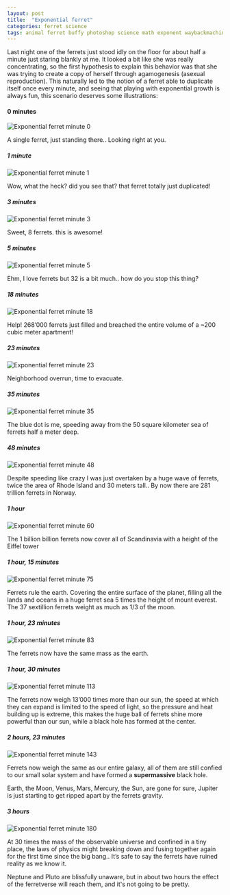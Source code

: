 ```yaml
---
layout: post
title:  "Exponential ferret"
categories: ferret science
tags: animal ferret buffy photoshop science math exponent waybackmachine
---
```


Last night one of the ferrets just stood idly on the floor for about half a minute just staring blankly at me. It looked a bit like she was really concentrating, so the first hypothesis to explain this behavior was that she was trying to create a copy of herself through agamogenesis (asexual reproduction). This naturally led to the notion of a ferret able to duplicate itself once every minute, and seeing that playing with exponential growth is always fun, this scenario deserves some illustrations:

#### 0 minutes 
![Exponential ferret minute 0](/images/2011-ferret_0.jpg)

A single ferret, just standing there.. Looking right at you.

##### 1 minute
![Exponential ferret minute 1](/images/2011-ferret_1.jpg)

Wow, what the heck? did you see that? that ferret totally just duplicated!

##### 3 minutes
![Exponential ferret minute 3](/images/2011-ferret_3.jpg)

Sweet, 8 ferrets. this is awesome!

##### 5 minutes
![Exponential ferret minute 5](/images/2011-ferret_5.jpg)

Ehm, I love ferrets but 32 is a bit much.. how do you stop this thing?

##### 18 minutes
![Exponential ferret minute 18](/images/2011-ferret_18.jpg)

Help! 268’000 ferrets just filled and breached the entire volume of a ~200 cubic meter apartment!

##### 23 minutes
![Exponential ferret minute 23](/images/2011-ferret_23.jpg)

Neighborhood overrun, time to evacuate.

##### 35 minutes
![Exponential ferret minute 35](/images/2011-ferret_35.jpg)

The blue dot is me, speeding away from the 50 square kilometer sea of ferrets half a meter deep.

##### 48 minutes
![Exponential ferret minute 48](/images/2011-ferret_48.jpg)

Despite speeding like crazy I was just overtaken by a huge wave of ferrets, twice the area of Rhode Island and 30 meters tall.. By now there are 281 trillion ferrets in Norway.

##### 1 hour
![Exponential ferret minute 60](/images/2011-ferret_60.jpg)

The 1 billion billion ferrets now cover all of Scandinavia with a height of the Eiffel tower

##### 1 hour, 15 minutes
![Exponential ferret minute 75](/images/2011-ferret_75.jpg)

Ferrets rule the earth. Covering the entire surface of the planet, filling all the lands and oceans in a huge ferret sea 5 times the height of mount everest.  The 37 sextillion ferrets weight as much as 1/3 of the moon.

##### 1 hour, 23 minutes
![Exponential ferret minute 83](/images/2011-ferret_83.jpg)

The ferrets now have the same mass as the earth.

##### 1 hour, 30 minutes
![Exponential ferret minute 113](/images/2011-ferret_113.jpg)

The ferrets now weigh 13’000 times more than our sun, the speed at which they can expand is limited to the speed of light, so the pressure and heat building up is extreme, this makes the huge ball of ferrets shine more powerful than our sun, while a black hole has formed at the center.

##### 2 hours, 23 minutes
![Exponential ferret minute 143](/images/2011-ferret_143.jpg)

Ferrets now weigh the same as our entire galaxy, all of them are still confied to our small solar system and have formed a **supermassive** black hole.

Earth, the Moon, Venus, Mars, Mercury, the Sun, are gone for sure, Jupiter is just starting to get ripped apart by the ferrets gravity.

##### 3 hours
![Exponential ferret minute 180](/images/2011-ferret_180.jpg)

At 30 times the mass of the observable universe and confined in a tiny place, the laws of physics might breaking down and fusing together again for the first time since the big bang.. It’s safe to say the ferrets have ruined reality as we know it.

Neptune and Pluto are blissfully unaware, but in about two hours the effect of the ferretverse will reach them, and it's not going to be pretty.




